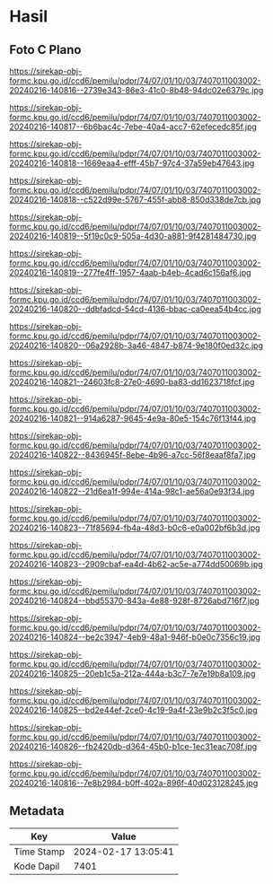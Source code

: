 # Hasil

## Foto C Plano

https://sirekap-obj-formc.kpu.go.id/ccd6/pemilu/pdpr/74/07/01/10/03/7407011003002-20240216-140816--2739e343-86e3-41c0-8b48-94dc02e6379c.jpg

https://sirekap-obj-formc.kpu.go.id/ccd6/pemilu/pdpr/74/07/01/10/03/7407011003002-20240216-140817--6b6bac4c-7ebe-40a4-acc7-62efecedc85f.jpg

https://sirekap-obj-formc.kpu.go.id/ccd6/pemilu/pdpr/74/07/01/10/03/7407011003002-20240216-140818--1669eaa4-efff-45b7-97c4-37a59eb47643.jpg

https://sirekap-obj-formc.kpu.go.id/ccd6/pemilu/pdpr/74/07/01/10/03/7407011003002-20240216-140818--c522d99e-5767-455f-abb8-850d338de7cb.jpg

https://sirekap-obj-formc.kpu.go.id/ccd6/pemilu/pdpr/74/07/01/10/03/7407011003002-20240216-140819--5f19c0c9-505a-4d30-a881-9f4281484730.jpg

https://sirekap-obj-formc.kpu.go.id/ccd6/pemilu/pdpr/74/07/01/10/03/7407011003002-20240216-140819--277fe4ff-1957-4aab-b4eb-4cad6c156af6.jpg

https://sirekap-obj-formc.kpu.go.id/ccd6/pemilu/pdpr/74/07/01/10/03/7407011003002-20240216-140820--ddbfadcd-54cd-4136-bbac-ca0eea54b4cc.jpg

https://sirekap-obj-formc.kpu.go.id/ccd6/pemilu/pdpr/74/07/01/10/03/7407011003002-20240216-140820--06a2928b-3a46-4847-b874-9e180f0ed32c.jpg

https://sirekap-obj-formc.kpu.go.id/ccd6/pemilu/pdpr/74/07/01/10/03/7407011003002-20240216-140821--24603fc8-27e0-4690-ba83-dd1623718fcf.jpg

https://sirekap-obj-formc.kpu.go.id/ccd6/pemilu/pdpr/74/07/01/10/03/7407011003002-20240216-140821--914a6287-9645-4e9a-80e5-154c76f13f44.jpg

https://sirekap-obj-formc.kpu.go.id/ccd6/pemilu/pdpr/74/07/01/10/03/7407011003002-20240216-140822--8436945f-8ebe-4b96-a7cc-56f8eaaf8fa7.jpg

https://sirekap-obj-formc.kpu.go.id/ccd6/pemilu/pdpr/74/07/01/10/03/7407011003002-20240216-140822--21d6ea1f-994e-414a-98c1-ae56a0e93f34.jpg

https://sirekap-obj-formc.kpu.go.id/ccd6/pemilu/pdpr/74/07/01/10/03/7407011003002-20240216-140823--71f85694-fb4a-48d3-b0c6-e0a002bf6b3d.jpg

https://sirekap-obj-formc.kpu.go.id/ccd6/pemilu/pdpr/74/07/01/10/03/7407011003002-20240216-140823--2909cbaf-ea4d-4b62-ac5e-a774dd50069b.jpg

https://sirekap-obj-formc.kpu.go.id/ccd6/pemilu/pdpr/74/07/01/10/03/7407011003002-20240216-140824--bbd55370-843a-4e88-928f-8726abd716f7.jpg

https://sirekap-obj-formc.kpu.go.id/ccd6/pemilu/pdpr/74/07/01/10/03/7407011003002-20240216-140824--be2c3947-4eb9-48a1-946f-b0e0c7356c19.jpg

https://sirekap-obj-formc.kpu.go.id/ccd6/pemilu/pdpr/74/07/01/10/03/7407011003002-20240216-140825--20eb1c5a-212a-444a-b3c7-7e7e19b8a109.jpg

https://sirekap-obj-formc.kpu.go.id/ccd6/pemilu/pdpr/74/07/01/10/03/7407011003002-20240216-140825--bd2e44ef-2ce0-4c19-9a4f-23e9b2c3f5c0.jpg

https://sirekap-obj-formc.kpu.go.id/ccd6/pemilu/pdpr/74/07/01/10/03/7407011003002-20240216-140826--fb2420db-d364-45b0-b1ce-1ec31eac708f.jpg

https://sirekap-obj-formc.kpu.go.id/ccd6/pemilu/pdpr/74/07/01/10/03/7407011003002-20240216-140816--7e8b2984-b0ff-402a-896f-40d023128245.jpg


## Metadata

| Key        | Value               |
| ---------- | ------------------- |
| Time Stamp | 2024-02-17 13:05:41 |
| Kode Dapil | 7401                |




